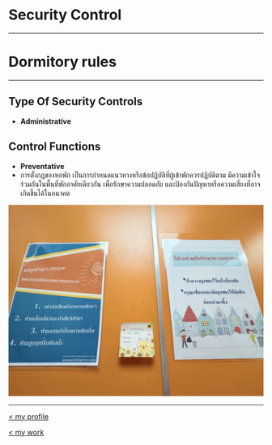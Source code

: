 # Security Control

---

# Dormitory rules

---

## Type Of Security Controls
- **Administrative**

## Control Functions
- **Preventative**
- การตั้งกฎของหอพัก เป็นการกำหนดแนวทางหรือข้อปฏิบัติที่ผู้เข้าพักควรปฏิบัติตาม มีความเข้าใจร่วมกันในพื้นที่พักอาศัยเดียวกัน เพื่อรักษาความปลอดภัย และป้องกันปัญหาหรือความเสี่ยงที่อาจเกิดขึ้นได้ในอนาคต

![jpg](img/dormitory_rules.jpg)

---

[< my profile](https://wariisara.github.io/)


[< my work](https://wariisara.github.io/mywork)